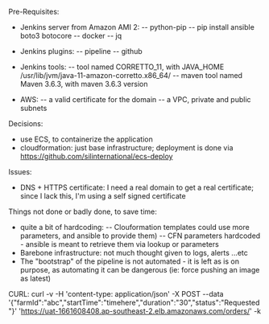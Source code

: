 Pre-Requisites:
- Jenkins server from Amazon AMI 2:
-- python-pip
-- pip install ansible boto3 botocore
-- docker
-- jq

- Jenkins plugins: 
-- pipeline
-- github

- Jenkins tools:
-- tool named CORRETTO_11, with JAVA_HOME /usr/lib/jvm/java-11-amazon-corretto.x86_64/
-- maven tool named Maven 3.6.3, with maven 3.6.3 version

- AWS:
-- a valid certificate for the domain
-- a VPC, private and public subnets

Decisions:
- use ECS, to containerize the application
- cloudformation: just base infrastructure; deployment is done via https://github.com/silinternational/ecs-deploy

Issues:
- DNS + HTTPS certificate: I need a real domain to get a real certificate; since I lack this, I'm using a self signed certificate

Things not done or badly done, to save time:
- quite a bit of hardcoding:
-- Clouformation templates could use more parameters, and ansible to provide them)
-- CFN parameters hardcoded - ansible is meant to retrieve them via lookup or parameters
- Barebone infrastructure: not much thought given to logs, alerts ...etc
- The "bootstrap" of the pipeline is not automated - it is left as is on purpose, as automating it can be dangerous (ie: force pushing an image as latest)

CURL:
curl -v -H 'content-type: application/json' -X POST --data '{"farmId":"abc","startTime":"timehere","duration":"30","status":"Requested"}' 'https://uat-1661608408.ap-southeast-2.elb.amazonaws.com/orders/' -k